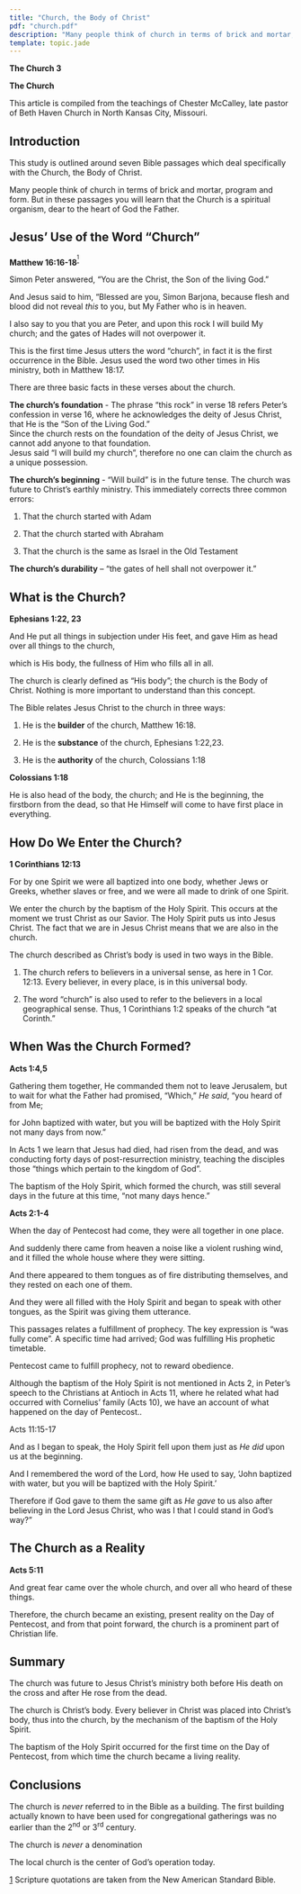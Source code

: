 ```yaml
---
title: "Church, the Body of Christ"
pdf: "church.pdf"
description: "Many people think of church in terms of brick and mortar, program and form. But in these passages you will learn that the Church is a spiritual organism, dear to the heart of God the Father."
template: topic.jade
---
```



**The Church 3**

**The Church**

This article is compiled from the teachings of Chester McCalley, late
pastor of Beth Haven Church in North Kansas City, Missouri.

Introduction
------------

This study is outlined around seven Bible passages which deal
specifically with the Church, the Body of Christ.

Many people think of church in terms of brick and mortar, program and
form. But in these passages you will learn that the Church is a
spiritual organism, dear to the heart of God the Father.

Jesus’ Use of the Word “Church”
-------------------------------

**Matthew 16:16-18**<sup>[<sup>1</sup>](#sdfootnote1sym)</sup>

Simon Peter answered, “You are the Christ, the Son of the living God.”

And Jesus said to him, “Blessed are you, Simon Barjona, because flesh
and blood did not reveal *this* to you, but My Father who is in heaven.

I also say to you that you are Peter, and upon this rock I will build My
church; and the gates of Hades will not overpower it.

This is the first time Jesus utters the word “church”, in fact it is the
first occurrence in the Bible. Jesus used the word two other times in
His ministry, both in Matthew 18:17.

There are three basic facts in these verses about the church.

**The church’s foundation** - The phrase “this rock” in verse 18 refers
Peter’s confession in verse 16, where he acknowledges the deity of Jesus
Christ, that He is the “Son of the Living God.”  
Since the church rests on the foundation of the deity of Jesus Christ,
we cannot add anyone to that foundation.  
Jesus said “I will build my church”, therefore no one can claim the
church as a unique possession.

**The church’s beginning** - “Will build” is in the future tense. The
church was future to Christ’s earthly ministry. This immediately
corrects three common errors:

1.  That the church started with Adam

2.  That the church started with Abraham

3.  That the church is the same as Israel in the Old Testament

**The church’s durability** – “the gates of hell shall not overpower
it.”

What is the Church?
-------------------

**Ephesians 1:22, 23**

And He put all things in subjection under His feet, and gave Him as head
over all things to the church,

which is His body, the fullness of Him who fills all in all.

The church is clearly defined as “His body”; the church is the Body of
Christ. Nothing is more important to understand than this concept.

The Bible relates Jesus Christ to the church in three ways:

1.  He is the **builder** of the church, Matthew 16:18.

2.  He is the **substance** of the church, Ephesians 1:22,23.

3.  He is the **authority** of the church, Colossians 1:18

**Colossians 1:18**

He is also head of the body, the church; and He is the beginning, the
firstborn from the dead, so that He Himself will come to have first
place in everything.

How Do We Enter the Church?
---------------------------

**1 Corinthians 12:13**

For by one Spirit we were all baptized into one body, whether Jews or
Greeks, whether slaves or free, and we were all made to drink of one
Spirit.

We enter the church by the baptism of the Holy Spirit. This occurs at
the moment we trust Christ as our Savior. The Holy Spirit puts us into
Jesus Christ. The fact that we are in Jesus Christ means that we are
also in the church.

The church described as Christ’s body is used in two ways in the Bible.

1.  The church refers to believers in a universal sense, as here in 1
    Cor. 12:13. Every believer, in every place, is in this universal
    body.

2.  The word “church” is also used to refer to the believers in a local
    geographical sense. Thus, 1 Corinthians 1:2 speaks of the church “at
    Corinth.”

When Was the Church Formed?
---------------------------

**Acts 1:4,5**

Gathering them together, He commanded them not to leave Jerusalem, but
to wait for what the Father had promised, “Which,” *He said*, “you heard
of from Me;

for John baptized with water, but you will be baptized with the Holy
Spirit not many days from now.”

In Acts 1 we learn that Jesus had died, had risen from the dead, and was
conducting forty days of post-resurrection ministry, teaching the
disciples those “things which pertain to the kingdom of God”.

The baptism of the Holy Spirit, which formed the church, was still
several days in the future at this time, “not many days hence.”

**Acts 2:1-4**

When the day of Pentecost had come, they were all together in one place.

And suddenly there came from heaven a noise like a violent rushing wind,
and it filled the whole house where they were sitting.

And there appeared to them tongues as of fire distributing themselves,
and they rested on each one of them.

And they were all filled with the Holy Spirit and began to speak with
other tongues, as the Spirit was giving them utterance.

This passages relates a fulfillment of prophecy. The key expression is
“was fully come”. A specific time had arrived; God was fulfilling His
prophetic timetable.

Pentecost came to fulfill prophecy, not to reward obedience.

Although the baptism of the Holy Spirit is not mentioned in Acts 2, in
Peter’s speech to the Christians at Antioch in Acts 11, where he related
what had occurred with Cornelius’ family (Acts 10), we have an account
of what happened on the day of Pentecost..

Acts 11:15-17

And as I began to speak, the Holy Spirit fell upon them just as *He did*
upon us at the beginning.

And I remembered the word of the Lord, how He used to say, ‘John
baptized with water, but you will be baptized with the Holy Spirit.’

Therefore if God gave to them the same gift as *He gave* to us also
after believing in the Lord Jesus Christ, who was I that I could stand
in God’s way?”

The Church as a Reality
-----------------------

**Acts 5:11**

And great fear came over the whole church, and over all who heard of
these things.

Therefore, the church became an existing, present reality on the Day of
Pentecost, and from that point forward, the church is a prominent part
of Christian life.

Summary
-------

The church was future to Jesus Christ’s ministry both before His death
on the cross and after He rose from the dead.

The church is Christ’s body. Every believer in Christ was placed into
Christ’s body, thus into the church, by the mechanism of the baptism of
the Holy Spirit.

The baptism of the Holy Spirit occurred for the first time on the Day of
Pentecost, from which time the church became a living reality.

Conclusions
-----------

The church is *never* referred to in the Bible as a building. The first
building actually known to have been used for congregational gatherings
was no earlier than the 2<sup>nd</sup> or 3<sup>rd</sup> century.

The church is *never* a denomination

The local church is the center of God’s operation today.

[1](#sdfootnote1anc) Scripture quotations are taken from the New
American Standard Bible.

